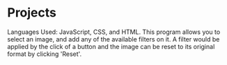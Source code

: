 # Projects
Languages Used: JavaScript, CSS, and HTML.
This program allows you to select an image, and add any of the available filters on it. A filter would be applied by the click of a button and the image can be reset to its original format by clicking 'Reset'.
